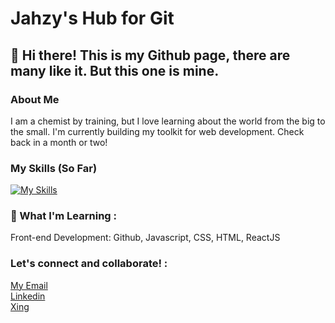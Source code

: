 # Jahzy's Hub for Git
## 👋 Hi there! This is my Github page, there are many like it. But this one is mine.

### About Me
I am a chemist by training, but I love learning about the world from the big to the small. 
I'm currently building my toolkit for web development. Check back in a month or two! 

### My Skills (So Far)
[![My Skills](https://skillicons.dev/icons?i=js,html,css,discord,ai,ps,vscode,linkedin,py)](https://skillicons.dev)
<!-- want to order by proficiency -->

### 🌱 What I'm Learning :
Front-end Development: Github, Javascript, CSS, HTML, ReactJS

### Let's connect and collaborate! :
[My Email](mailto:jahzerahj@gmail.com)
\
[Linkedin](https://www.linkedin.com/in/jahzyjahzerah/)
\
[Xing](https://www.xing.com/profile/Jahaziel_Jahzerah/web_profiles)

<!--
**jahzerj/jahzerj** is a ✨ _special_ ✨ repository because its `README.md` (this file) appears on your GitHub profile.

Here are some ideas to get you started:

### Ordered List
1. Word

  
### Unordered List
  - First Item
  - Second Item
  - 

- 🔭 I’m currently working on ...
- 🌱 I’m currently learning ...
- 👯 I’m looking to collaborate on ...
- 🤔 I’m looking for help with ...
- 💬 Ask me about ...
- 📫 How to reach me: ...
- 😄 Pronouns: ...
- ⚡ Fun fact: ...
-->
